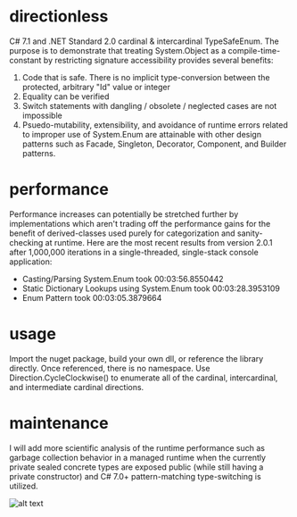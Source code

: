 # directionless
C# 7.1 and .NET Standard 2.0 cardinal & intercardinal TypeSafeEnum. The purpose is to demonstrate that treating System.Object as a compile-time-constant by restricting signature accessibility provides several benefits:

1. Code that is safe. There is no implicit type-conversion between the protected, arbitrary "Id" value or integer
2. Equality can be verified
3. Switch statements with dangling / obsolete / neglected cases are not impossible
4. Psuedo-mutability, extensibility, and avoidance of runtime errors related to improper use of System.Enum are attainable with other design patterns such as Facade, Singleton, Decorator, Component, and Builder patterns.

# performance
Performance increases can potentially be stretched further by implementations which aren't trading off the performance gains for the benefit of derived-classes used purely for categorization and sanity-checking at runtime. Here are the most recent results from version 2.0.1 after 1,000,000 iterations in a single-threaded, single-stack console application:

* Casting/Parsing System.Enum took 00:03:56.8550442
* Static Dictionary Lookups using System.Enum took 00:03:28.3953109
* Enum Pattern took 00:03:05.3879664

# usage
Import the nuget package, build your own dll, or reference the library directly. Once referenced, there is no namespace. Use Direction.CycleClockwise() to enumerate all of the cardinal, intercardinal, and intermediate cardinal directions. 

# maintenance
I will add more scientific analysis of the runtime performance such as garbage collection behavior in a managed runtime when the currently private sealed concrete types are exposed public (while still having a private constructor) and C# 7.0+ pattern-matching type-switching is utilized.

![alt text](https://raw.githubusercontent.com/sethrudesill/directionless/blob/master/directionless-type-dependency-diagram.png)
